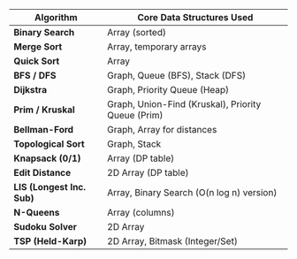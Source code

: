 | Algorithm                  | Core Data Structures Used                          |
| -------------------------- | -------------------------------------------------- |
| **Binary Search**          | Array (sorted)                                     |
| **Merge Sort**             | Array, temporary arrays                            |
| **Quick Sort**             | Array                                              |
| **BFS / DFS**              | Graph, Queue (BFS), Stack (DFS)                    |
| **Dijkstra**               | Graph, Priority Queue (Heap)                       |
| **Prim / Kruskal**         | Graph, Union-Find (Kruskal), Priority Queue (Prim) |
| **Bellman-Ford**           | Graph, Array for distances                         |
| **Topological Sort**       | Graph, Stack                                       |
| **Knapsack (0/1)**         | Array (DP table)                                   |
| **Edit Distance**          | 2D Array (DP table)                                |
| **LIS (Longest Inc. Sub)** | Array, Binary Search (O(n log n) version)          |
| **N-Queens**               | Array (columns)                                    |
| **Sudoku Solver**          | 2D Array                                           |
| **TSP (Held-Karp)**        | 2D Array, Bitmask (Integer/Set)                    |
